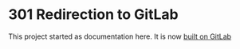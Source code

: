# 301 Redirection to GitLab

This project started as documentation here.  It is now [built on GitLab](https://gitlab.com/arpa2/reservoir)
